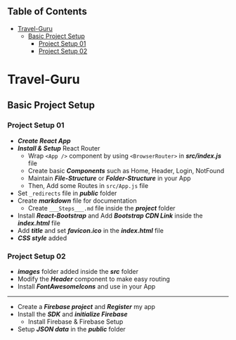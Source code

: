 Table of Contents
-

- [Travel-Guru](#travel-guru)
  - [Basic Project Setup](#basic-project-setup)
    - [Project Setup 01](#project-setup-01)
    - [Project Setup 02](#project-setup-02)

# Travel-Guru

## Basic Project Setup

### Project Setup 01

- ___Create React App___
- ___Install & Setup___ React Router
  - Wrap `<App />` component by using `<BrowserRouter>` in ___src/index.js___ file
  - Create basic ___Components___ such as Home, Header, Login, NotFound
  - Maintain ___File-Structure___ or ___Folder-Structure___ in your App
  - Then, Add some Routes in `src/App.js` file
- Set `_redirects` file in ___public___ folder
- Create ___markdown___ file for documentation
  - Create `___Steps___.md` file inside the ___project___ folder
- Install ___React-Bootstrap___ and Add ___Bootstrap CDN Link___ inside the ___index.html___ file
- Add ___title___ and set ___favicon.ico___ in the ___index.html___ file
- ___CSS style___ added

### Project Setup 02

- ___images___ folder added inside the ___src___ folder
- Modify the ___Header___ component to make easy routing
- Install ___FontAwesomeIcons___ and use in your App

---

- Create a ___Firebase project___ and ___Register___ my app
- Install the ___SDK___ and ___initialize Firebase___
  - Install Firebase & Firebase Setup
- Setup ___JSON data___ in the ___public___ folder 



